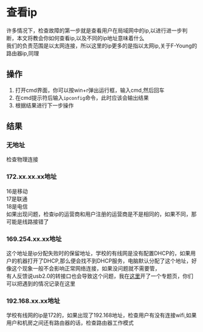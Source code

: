 # 查看ip
许多情况下，检查故障的第一步就是查看用户在局域网中的ip,以进行进一步判断，本文将教会你如何查看ip,以及不同的ip地址意味着什么\
我们的负责范围是以太网连接，所以这里的ip更多的是指以太网ip,关于F-Young的路由器ip,同理
## 操作
1. 打开cmd界面，你可以按win+r弹出运行框，输入cmd,然后回车
2. 在cmd提示符后输入`ipconfig`命令，此时应该会输出结果
3. 根据结果进行下一步操作
## 结果
### 无地址
检查物理连接
### 172.xx.xx.xx地址
16是移动\
17是联通\
18是电信\
如果出现问题，检查ip的运营商和用户注册的运营商是不是相同的，如果不同，那可能是线路接错了
### 169.254.xx.xx地址
这个地址是ip分配失败时的保留地址，学校的有线网是没有配置DHCP的，如果用户的机器打开了DHCP,那么便会找不到DHCP服务，电脑默认分配了这个地址，好像这个现象一般不会影响正常网络连接，如果没问题就不需要管，\
有人反馈说usb2.0的转接口也会导致这个问题，我在[这里](/docs/wiki/杂项/关于169.254.x.x的ip问题汇总)开了一个专题页，你们可以把遇到的情况记录在这里
### 192.168.xx.xx地址
学校有线网的ip是172的，如果出现了192.168地址，检查用户有没有连接wifi,如果用户和机房之间还有路由器的话，检查路由器工作模式
